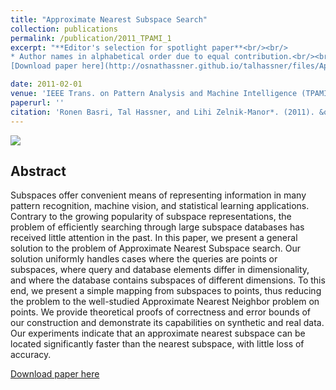 ```yaml
---
title: "Approximate Nearest Subspace Search"
collection: publications
permalink: /publication/2011_TPAMI_1
excerpt: "**Editor's selection for spotlight paper**<br/><br/>
* Author names in alphabetical order due to equal contribution.<br/><br/>
[Download paper here](http://osnathassner.github.io/talhassner/files/ApproximateNearestSubspaceSearch_PAMI.pdf) "

date: 2011-02-01
venue: 'IEEE Trans. on Pattern Analysis and Machine Intelligence (TPAMI), 33(2)'
paperurl: ''
citation: 'Ronen Basri, Tal Hassner, and Lihi Zelnik-Manor*. (2011). &quot;Approximate Nearest Subspace Search.&quot; <i>IEEE Trans. on Pattern Analysis and Machine Intelligence (TPAMI), 33(2)</i>.'
---
```


<img src='https://osnathassner.github.io/talhassner/images/ApproximateNearestSubspaceSearch - Icon.jpg'>

Abstract
------
Subspaces offer convenient means of representing information in many pattern recognition, machine vision, and statistical learning applications. Contrary to the growing popularity of subspace representations, the problem of efficiently searching through large subspace databases has received little attention in the past. In this paper, we present a general solution to the problem of Approximate Nearest Subspace search. Our solution uniformly handles cases where the queries are points or subspaces, where query and database elements differ in dimensionality, and where the database contains subspaces of different dimensions. To this end, we present a simple mapping from subspaces to points, thus reducing the problem to the well-studied Approximate Nearest Neighbor problem on points. We provide theoretical proofs of correctness and error bounds of our construction and demonstrate its capabilities on synthetic and real data. Our experiments indicate that an approximate nearest subspace can be located significantly faster than the nearest subspace, with little loss of accuracy.


[Download paper here](http://osnathassner.github.io/talhassner/files/ApproximateNearestSubspaceSearch_PAMI.pdf)

